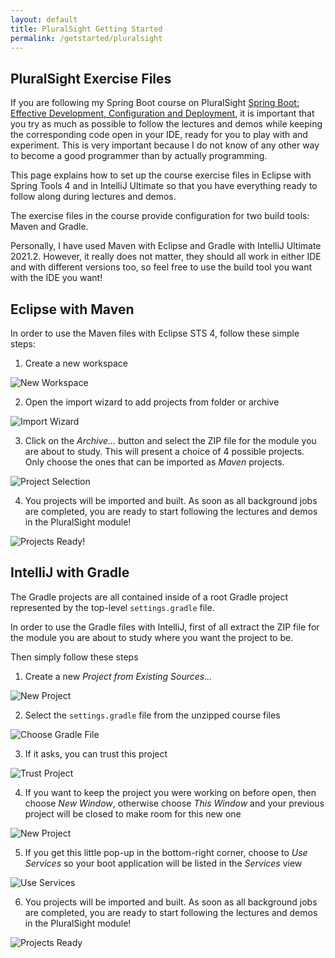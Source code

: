 ```yaml
---
layout: default
title: PluralSight Getting Started
permalink: /getstarted/pluralsight
---
```

## PluralSight Exercise Files

If you are following my Spring Boot course on PluralSight
  [Spring Boot: Effective Development, Configuration and Deployment](https://pluralsight.pxf.io/federico-mestrone),
  it is important that you try as much as possible to follow the lectures 
  and demos while keeping the corresponding code open in your IDE, ready for
  you to play with and experiment. This is very important because I do not know of any other 
  way to become a good programmer than by actually programming.

This page explains how to set up the course exercise files in Eclipse with Spring Tools 4 and in IntelliJ
  Ultimate so that you have everything ready to follow along during lectures and demos.  

The exercise files in the course provide configuration for two build tools: Maven and Gradle.

Personally, I have used Maven with Eclipse and
  Gradle with IntelliJ Ultimate 2021.2. However, it really does not matter,
  they should all work in either IDE and with different versions too, so feel
  free to use the build tool you want with the IDE you want!

Eclipse with Maven
------------------

In order to use the Maven files with Eclipse STS 4, follow these simple steps:

1. Create a new workspace

![New Workspace](./images/pluralsight/eclipse1.png)

2. Open the import wizard to add projects from folder or archive

![Import Wizard](./images/pluralsight/eclipse2.png)

3. Click on the _Archive..._ button and select the ZIP file for the module
   you are about to study. This will present a choice of 4 possible projects.
   Only choose the ones that can be imported as _Maven_ projects.

![Project Selection](./images/pluralsight/eclipse3.png)

4. You projects will be imported and built. As soon as all background jobs
   are completed, you are ready to start following the lectures and demos in
   the PluralSight module!

![Projects Ready!](./images/pluralsight/eclipse4.png)

IntelliJ with Gradle
--------------------

The Gradle projects are all contained inside of a root Gradle project
represented by the top-level `settings.gradle` file.

In order to use the Gradle files with IntelliJ, first of all extract the ZIP
file for the module you are about to study where you want the project to be.

Then simply follow these steps

1. Create a new _Project from Existing Sources..._

![New Project](./images/pluralsight/intellij1.png)

2. Select the `settings.gradle` file from the unzipped course files

![Choose Gradle File](./images/pluralsight/intellij2.png)

3. If it asks, you can trust this project

![Trust Project](./images/pluralsight/intellij3.png)

4. If you want to keep the project you were working on before open, then
   choose _New Window_, otherwise choose _This Window_ and your previous project
   will be closed to make room for this new one

![New Project](./images/pluralsight/intellij4.png)

5. If you get this little pop-up in the bottom-right corner, choose to _Use Services_
   so your boot application will be listed in the _Services_ view

![Use Services](./images/pluralsight/intellij5.png)

6. You projects will be imported and built. As soon as all background jobs
   are completed, you are ready to start following the lectures and demos in
   the PluralSight module!

![Projects Ready](./images/pluralsight/intellij6.png)
